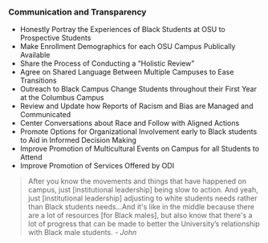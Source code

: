 ### Communication and Transparency

* Honestly Portray the Experiences of Black Students at OSU to Prospective Students
* Make Enrollment Demographics for each OSU Campus Publically Available
* Share the Process of Conducting a “Holistic Review”
* Agree on Shared Language Between Multiple Campuses to Ease Transitions
* Outreach to Black Campus Change Students throughout their First Year at the Columbus Campus
* Review and Update how Reports of Racism and Bias are Managed and Communicated
* Center Conversations about Race and Follow with Aligned Actions
* Promote Options for Organizational Involvement early to Black students to Aid in Informed Decision Making
* Improve Promotion of Multicultural Events on Campus for all Students to Attend
* Improve Promotion of Services Offered by ODI

<blockquote>After you know the movements and things that have happened on campus, just [institutional leadership] being slow to action. And yeah, just [institutional leadership] adjusting to white students needs rather than Black students needs...And it's like in the middle because there are a lot of resources [for Black males], but also know that there's a lot of progress that can be made to better the University’s relationship with Black male students.
 <cite>- John</cite>
</blockquote>
